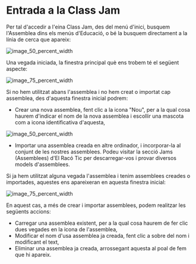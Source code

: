 # Entrada a la Class Jam

Per tal d'accedir a l'eina Class Jam, des del menú d'inici, busquem l'Assemblea dins els menús d'Educació, o bé la busquem directament a la línia de cerca que apareix:

![image_50_percent_width](2.instalacio/2.3.menu_ppal_assemblea.png)

Una vegada iniciada, la finestra principal què ens trobem té el següent aspecte:

![image_75_percent_width](3.entrada/3.1.finestra_inicial.png)

Si no hem utilitzat abans l'assemblea i no hem creat o importat cap assemblea, des d'aquesta finestra inicial podrem:

* Crear una nova assemblea, fent clic a la icona "Nou", per a la qual cosa haurem d'indicar el nom de la nova assemblea i escollir una mascota com a icona identificativa d'aquesta,

![image_50_percent_width](3.entrada/3.1.nova_assemblea.png)

* Importar una assemblea creada en altre ordinador, i incorporar-la al conjunt de les nostres assemblees. Podeu visitar la secció Jams (Assemblees) d'El Racó Tic per descarregar-vos i provar diversos models d'assemblees.

Si ja hem utilitzat alguna vegada l'assemblea i tenim assemblees creades o importades, aquestes ens apareixeran en aquesta finestra inicial:

![image_75_percent_width](3.entrada/3.1.finestra_inicial_completa.png)

En aquest cas, a més de crear i importar assemblees, podem realitzar les següents accions:

* Carregar una assemblea existent, per a la qual cosa haurem de fer clic dues vegades en la icona de l'assemblea,
* Modificar el nom d'usa assemblea ja creada, fent clic a sobre del nom i modificant el text,
* Eliminar una assemblea ja creada, arrossegant aquesta al poal de fem que hi apareix.
